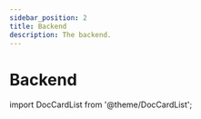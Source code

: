 ```yaml
---
sidebar_position: 2
title: Backend
description: The backend.
---
```


# Backend

<!-- Index list -->

import DocCardList from '@theme/DocCardList';

<DocCardList />
